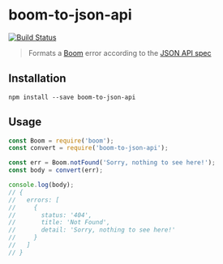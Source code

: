 # boom-to-json-api

[![Build Status](https://travis-ci.org/robinjmurphy/boom-to-json-api.svg)](https://travis-ci.org/robinjmurphy/boom-to-json-api)

> Formats a [Boom](https://github.com/hapijs/boom) error according to the [JSON API spec](http://jsonapi.org/format/#errors)

## Installation

```
npm install --save boom-to-json-api
```

## Usage

```js
const Boom = require('boom');
const convert = require('boom-to-json-api');

const err = Boom.notFound('Sorry, nothing to see here!');
const body = convert(err);

console.log(body);
// {
//   errors: [
//     {
//       status: '404',
//       title: 'Not Found',
//       detail: 'Sorry, nothing to see here!'
//     }
//   ]
// }
```
